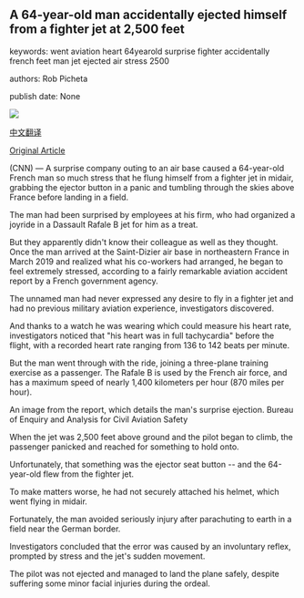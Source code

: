 ## A 64-year-old man accidentally ejected himself from a fighter jet at 2,500 feet

keywords: went aviation heart 64yearold surprise fighter accidentally french feet man jet ejected air stress 2500

authors: Rob Picheta

publish date: None

![](https://cdn.cnn.com/cnnnext/dam/assets/200413152243-02-france-ejection-investigation-super-tease.jpg)

[中文翻译](A%2064-year-old%20man%20accidentally%20ejected%20himself%20from%20a%20fighter%20jet%20at%202%2C500%20feet_zh.md)

[Original Article](https://edition.cnn.com/travel/article/france-fighter-jet-ejection-scli-intl/index.html)

(CNN) — A surprise company outing to an air base caused a 64-year-old French man so much stress that he flung himself from a fighter jet in midair, grabbing the ejector button in a panic and tumbling through the skies above France before landing in a field.

The man had been surprised by employees at his firm, who had organized a joyride in a Dassault Rafale B jet for him as a treat.

But they apparently didn't know their colleague as well as they thought. Once the man arrived at the Saint-Dizier air base in northeastern France in March 2019 and realized what his co-workers had arranged, he began to feel extremely stressed, according to a fairly remarkable aviation accident report by a French government agency.

The unnamed man had never expressed any desire to fly in a fighter jet and had no previous military aviation experience, investigators discovered.

And thanks to a watch he was wearing which could measure his heart rate, investigators noticed that "his heart was in full tachycardia" before the flight, with a recorded heart rate ranging from 136 to 142 beats per minute.

But the man went through with the ride, joining a three-plane training exercise as a passenger. The Rafale B is used by the French air force, and has a maximum speed of nearly 1,400 kilometers per hour (870 miles per hour).

An image from the report, which details the man's surprise ejection. Bureau of Enquiry and Analysis for Civil Aviation Safety

When the jet was 2,500 feet above ground and the pilot began to climb, the passenger panicked and reached for something to hold onto.

Unfortunately, that something was the ejector seat button -- and the 64-year-old flew from the fighter jet.

To make matters worse, he had not securely attached his helmet, which went flying in midair.

Fortunately, the man avoided seriously injury after parachuting to earth in a field near the German border.

Investigators concluded that the error was caused by an involuntary reflex, prompted by stress and the jet's sudden movement.

The pilot was not ejected and managed to land the plane safely, despite suffering some minor facial injuries during the ordeal.